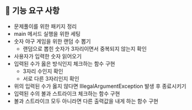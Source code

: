 ## 🚀 기능 요구 사항

- 문제풀이를 위한 패키지 정리
- main 메서드 실행을 위한 세팅
- 숫자 야구 게임을 위한 랜덤 수 뽑기
  - 랜덤으로 뽑힌 숫자가 3자리이면서 중복되지 않는지 확인
- 사용자가 입력한 숫자 읽어오기
- 입력된 수가 옳은 방식인지 체크하는 함수 구현
  - 3자리 수인지 확인
  - 서로 다른 3자리인지 확인
- 위의 입력된 수가 옳지 않다면 IllegalArgumentException 발생 후 종료시키기
- 입력된 수의 볼과 스트라이크 체크하는 함수 구현
- 볼과 스트라이크 모두 아니라면 다른 출력값을 내게 하는 함수 구현
